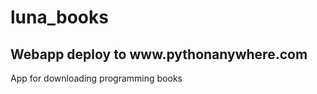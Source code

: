 # luna_books
<h2>Webapp deploy to www.pythonanywhere.com</h2>
App for downloading programming books

